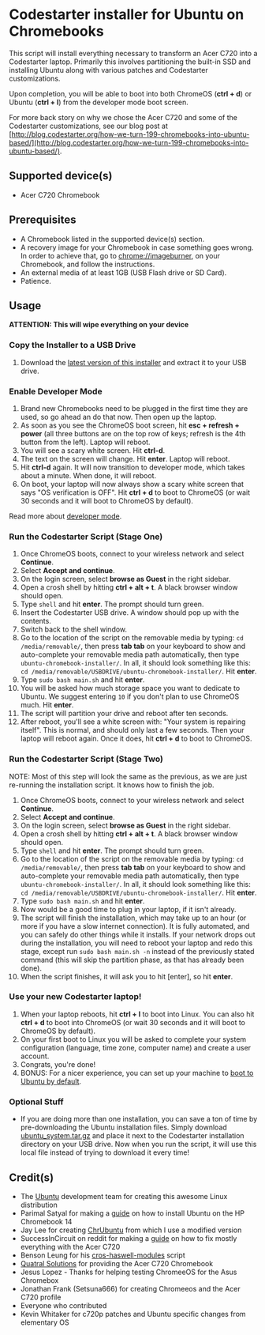 Codestarter installer for Ubuntu on Chromebooks
===============================================

This script will install everything necessary to transform an Acer C720 into a
Codestarter laptop. Primarily this involves partitioning the built-in SSD and
installing Ubuntu along with various patches and Codestarter customizations.

Upon completion, you will be able to boot into both ChromeOS (**ctrl + d**) or
Ubuntu (**ctrl + l**) from the developer mode boot screen.

For more back story on why we chose the Acer C720 and some of the Codestarter
customizations, see our blog post at
[http://blog.codestarter.org/how-we-turn-199-chromebooks-into-ubuntu-based/](http://blog.codestarter.org/how-we-turn-199-chromebooks-into-ubuntu-based/).

Supported device(s)
-------------------

* Acer C720 Chromebook

Prerequisites
-------------

* A Chromebook listed in the supported device(s) section.
* A recovery image for your Chromebook in case something goes wrong. In order to
  achieve that, go to [chrome://imageburner](chrome://imageburner), on your
  Chromebook, and follow the instructions.
* An external media of at least 1GB (USB Flash drive or SD Card).
* Patience.

Usage
-----

**ATTENTION: This will wipe everything on your device**

### Copy the Installer to a USB Drive

1. Download the [latest version of this installer](https://github.com/codestarterorg/ubuntu-chromebook-installer/archive/master.zip)
   and extract it to your USB drive.

### Enable Developer Mode

1. Brand new Chromebooks need to be plugged in the first time they are used, so
   go ahead an do that now. Then open up the laptop.
1. As soon as you see the ChromeOS boot screen, hit **esc + refresh + power**
   (all three buttons are on the top row of keys; refresh is the 4th button from
   the left). Laptop will reboot.
1. You will see a scary white screen. Hit **ctrl-d**.
1. The text on the screen will change. Hit **enter**. Laptop will reboot.
1. Hit **ctrl-d** again. It will now transition to developer mode, which takes
   about a minute. When done, it will reboot.
1. On boot, your laptop will now always show a scary white screen that says
   "OS verification is OFF". Hit **ctrl + d** to boot to ChromeOS (or wait 30
   seconds and it will boot to ChromeOS by default).

Read more about
[developer mode](http://www.chromium.org/chromium-os/developer-information-for-chrome-os-devices/acer-c720-chromebook).

### Run the Codestarter Script (Stage One)

1. Once ChromeOS boots, connect to your wireless network and select
   **Continue**.
1. Select **Accept and continue**.
1. On the login screen, select **browse as Guest** in the right sidebar.
1. Open a crosh shell by hitting **ctrl + alt + t**. A black browser window
   should open.
1. Type `shell` and hit **enter**. The prompt should turn green.
1. Insert the Codestarter USB drive. A window should pop up with the contents.
1. Switch back to the shell window.
1. Go to the location of the script on the removable media by typing:
   `cd /media/removable/`, then press **tab tab** on your keyboard to show and
   auto-complete your removable media path automatically, then type
   `ubuntu-chromebook-installer/`. In all, it should look something like this:
   `cd /media/removable/USBDRIVE/ubuntu-chromebook-installer/`. Hit **enter**.
1. Type `sudo bash main.sh` and hit **enter**.
1. You will be asked how much storage space you want to dedicate to Ubuntu. We
   suggest entering `10` if you don't plan to use ChromeOS much. Hit **enter**.
1. The script will partition your drive and reboot after ten seconds.
1. After reboot, you'll see a white screen with: "Your system is repairing
   itself". This is normal, and should only last a few seconds. Then your laptop
   will reboot again. Once it does, hit **ctrl + d** to boot to ChromeOS.

### Run the Codestarter Script (Stage Two)

NOTE: Most of this step will look the same as the previous, as we are just
re-running the installation script. It knows how to finish the job.

1. Once ChromeOS boots, connect to your wireless network and select
   **Continue**.
1. Select **Accept and continue**.
1. On the login screen, select **browse as Guest** in the right sidebar.
1. Open a crosh shell by hitting **ctrl + alt + t**. A black browser window
   should open.
1. Type `shell` and hit **enter**. The prompt should turn green.
1. Go to the location of the script on the removable media by typing:
   `cd /media/removable/`, then press **tab tab** on your keyboard to show and
   auto-complete your removable media path automatically, then type
   `ubuntu-chromebook-installer/`. In all, it should look something like this:
   `cd /media/removable/USBDRIVE/ubuntu-chromebook-installer/`. Hit **enter**.
1. Type `sudo bash main.sh` and hit **enter**.
1. Now would be a good time to plug in your laptop, if it isn't already.
1. The script will finish the installation, which may take up to an hour (or
   more if you have a slow internet connection). It is fully automated, and you
   can safely do other things while it installs. If your network drops out
   during the installation, you will need to reboot your laptop and redo this
   stage, except run `sudo bash main.sh -n` instead of the previously stated
   command (this will skip the partition phase, as that has already been done).
1. When the script finishes, it will ask you to hit [enter], so hit **enter**.

### Use your new Codestarter laptop!

1. When your laptop reboots, hit **ctrl + l** to boot into Linux. You can also
   hit **ctrl + d** to boot into ChromeOS (or wait 30 seconds and it will boot
   to ChromeOS by default).
1. On your first boot to Linux you will be asked to complete your system
   configuration (language, time zone, computer name) and create a user account.
1. Congrats, you're done!
1. BONUS: For a nicer experience, you can set up your machine to
   [boot to Ubuntu by default](https://gist.github.com/mojombo/7c873f457df6abee5717).

### Optional Stuff

* If you are doing more than one installation, you can save a ton of time by
  pre-downloading the Ubuntu installation files. Simply download
  [ubuntu_system.tar.gz](https://s3-us-west-1.amazonaws.com/mojombo-codestarter/ubuntu_system.tar.gz)
  and place it next to the Codestarter installation directory on your USB drive.
  Now when you run the script, it will use this local file instead of trying to
  download it every time!

Credit(s)
---------

* The [Ubuntu](http://ubuntu.com/) development team for creating this awesome Linux distribution
* Parimal Satyal for making a [guide](http://realityequation.net/installing-elementary-os-on-an-hp-chromebook-14) on how to install Ubuntu on the HP Chromebook 14
* Jay Lee for creating [ChrUbuntu](http://chromeos-cr48.blogspot.ca/) from which I use a modified version
* SuccessInCircuit on reddit for making a [guide](http://www.reddit.com/r/chrubuntu/comments/1rsxkd/list_of_fixes_for_xubuntu_1310_on_the_acer_c720/) on how to fix mostly everything with the Acer C720
* Benson Leung for his [cros-haswell-modules](https://googledrive.com/host/0B0YvUuHHn3MndlNDbXhPRlB2eFE/cros-haswell-modules.sh) script
* [Quatral Solutions](http://www.quatral.com) for providing the Acer C720 Chromebook
* Jesus Lopez - Thanks for helping testing ChromeeOS for the Asus Chromebox
* Jonathan Frank (Setsuna666) for creating Chromeeos and the Acer C720 profile
* Everyone who contributed
* Kevin Whitaker for c720p patches and Ubuntu specific changes from elementary OS
